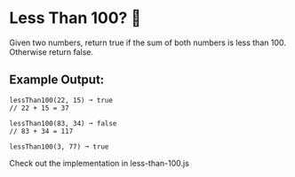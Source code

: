 # Less Than 100? 💯
Given two numbers, return true if the sum of both numbers is less than 100. Otherwise return false.

## Example Output:
```
lessThan100(22, 15) ➞ true
// 22 + 15 = 37

lessThan100(83, 34) ➞ false
// 83 + 34 = 117

lessThan100(3, 77) ➞ true
```
Check out the implementation in less-than-100.js
